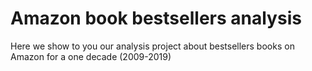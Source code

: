 # Amazon book bestsellers analysis


Here we show to you our analysis project
about bestsellers books on Amazon
for a one decade (2009-2019)

